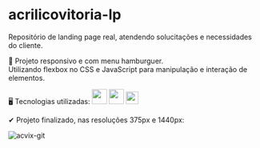 # acrilicovitoria-lp

Repositório de landing page real, atendendo solucitações e necessidades do cliente.

📝 Projeto responsivo e com menu hamburguer. <br>
Utilizando flexbox no CSS e JavaScript para manipulação e interação de elementos.

🖥 Tecnologias utilizadas:
  <img width="30" src="https://media4.giphy.com/media/XAxylRMCdpbEWUAvr8/giphy.gif?cid=ecf05e471s3tok2zr2vvvpqv07qhbiihutv824szdy56dx4v&rid=giphy.gif&ct=s"/>
  <img width="30" src="https://media2.giphy.com/media/fsEaZldNC8A1PJ3mwp/giphy.gif?cid=790b7611d255f4e4463830af34cedd553551bff901d1b6df&rid=giphy.gif&ct=s"/>
  <img width="25" src="https://media0.giphy.com/media/ln7z2eWriiQAllfVcn/giphy.gif?cid=ecf05e470mrhq9y4g5vvtqbxdvflrmxnjguihuxrvttgs47s&rid=giphy.gif&ct=s"/>
  
✔ Projeto finalizado, nas resoluções 375px e 1440px:

![acvix-git](https://user-images.githubusercontent.com/97855964/180004763-82c2c64d-eda6-499e-9814-c195a3ab376c.gif)

